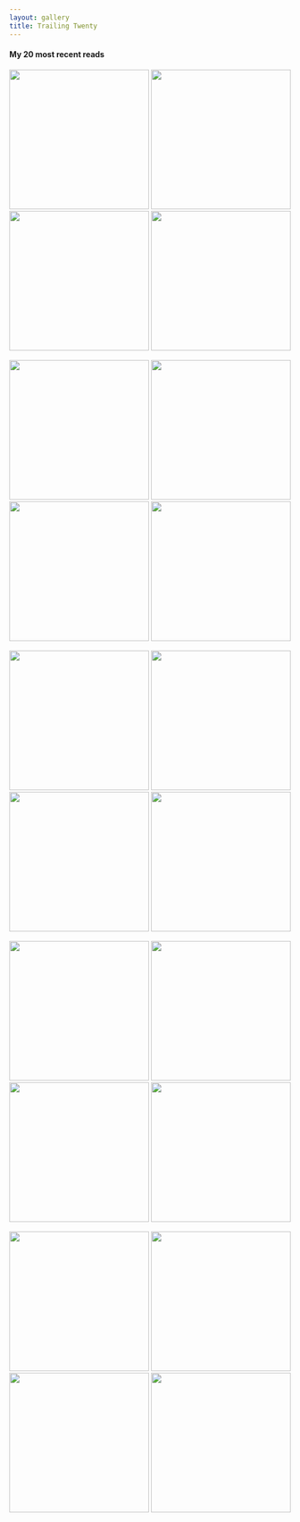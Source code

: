 ```yaml
---
layout: gallery
title: Trailing Twenty
---
```


#### My 20 most recent reads

<p float="left">
  <img src="{{site.imgurl}}/Trailing20/20.jpg" height="250" />
  <img src="{{site.imgurl}}/Trailing20/19.jpg" height="250" />
  <img src="{{site.imgurl}}/Trailing20/18.jpg" height="250" />
  <img src="{{site.imgurl}}/Trailing20/17.jpg" height="250" />
</p>

<p float="left">
  <img src="{{site.imgurl}}/Trailing20/16.jpg" height="250" />
  <img src="{{site.imgurl}}/Trailing20/15.jpg" height="250" />
  <img src="{{site.imgurl}}/Trailing20/14.jpg" height="250" />
  <img src="{{site.imgurl}}/Trailing20/13.jpg" height="250" />
</p>

<p float="left">
  <img src="{{site.imgurl}}/Trailing20/12.jpg" height="250" />
  <img src="{{site.imgurl}}/Trailing20/11.jpg" height="250" />
  <img src="{{site.imgurl}}/Trailing20/10.jpg" height="250" />
  <img src="{{site.imgurl}}/Trailing20/9.jpg" height="250" />
</p>

<p float="left">
  <img src="{{site.imgurl}}/Trailing20/8.jpg" height="250" />
  <img src="{{site.imgurl}}/Trailing20/7.jpg" height="250" />
  <img src="{{site.imgurl}}/Trailing20/6.jpg" height="250" />
  <img src="{{site.imgurl}}/Trailing20/5.jpg" height="250" />
</p>

<p float="left">
  <img src="{{site.imgurl}}/Trailing20/4.jpg" height="250" />
  <img src="{{site.imgurl}}/Trailing20/3.jpg" height="250" />
  <img src="{{site.imgurl}}/Trailing20/2.jpg" height="250" />
  <img src="{{site.imgurl}}/Trailing20/1.jpg" height="250" />
</p>
